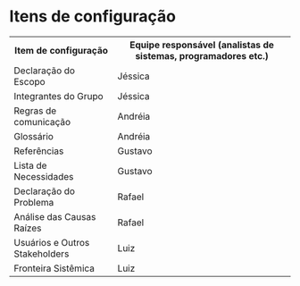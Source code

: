 # Itens de configuração

<table>
<tr><th>Item de configuração</th><th>Equipe responsável (analistas de sistemas, programadores etc.)</th></tr>
<tr>
    <td>Declaração do Escopo</td>
    <td>Jéssica</td>
</tr>
<tr>
    <td>Integrantes do Grupo</td>
    <td>Jéssica</td>
</tr>
<tr><td>Regras de comunicação</td><td>Andréia</td></tr>
<tr><td>Glossário</td><td>Andréia</td></tr>
<tr><td>Referências</td><td>Gustavo</td></tr>
<tr><td>Lista de Necessidades</td><td>Gustavo</td></tr>
<tr><td>Declaração do Problema</td><td>Rafael</td></tr>
<tr><td>Análise das Causas Raízes</td><td>Rafael</td></tr>
<tr><td>Usuários e Outros Stakeholders</td><td>Luiz</td></tr>
<tr><td>Fronteira Sistêmica</td><td>Luiz</td></tr>
</table>
